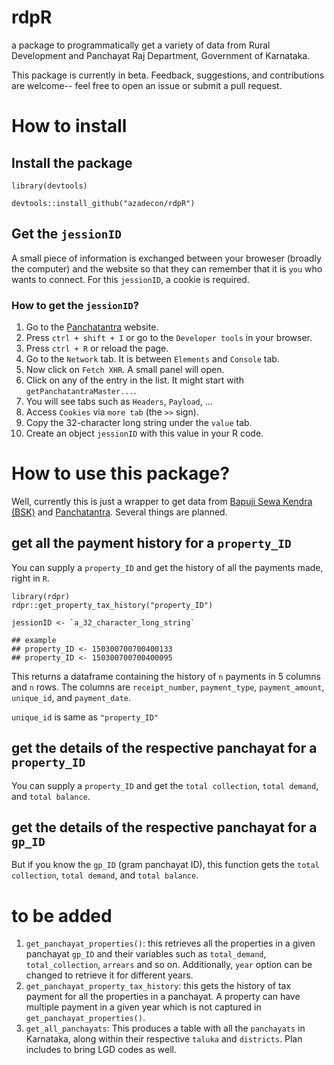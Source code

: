 # rdpR
a package to programmatically get a variety of data from Rural Development and Panchayat Raj Department, Government of Karnataka.

This package is currently in beta. Feedback, suggestions, and contributions are welcome-- feel free to open an issue or submit a pull request.

# How to install
## Install the package
```{R}
library(devtools)
```

```{R}
devtools::install_github("azadecon/rdpR")
```
## Get the `jessionID`
A small piece of information is exchanged between your broweser (broadly the computer) and the website so that they can remember that it is `you` who wants to connect. For this `jessionID`, a cookie is required.

### How to get the `jessionID`?
1. Go to the [Panchatantra](https://panchatantra.karnataka.gov.in/USER_MODULE/userLogin/loadHomePage) website.
2. Press `ctrl + shift + I` or go to the `Developer tools` in your browser.
3. Press `ctrl + R` or reload the page.
4. Go to the `Network` tab. It is between `Elements` and `Console` tab.
5. Now click on `Fetch XHR`. A small panel will open.
6. Click on any of the entry in the list. It might start with `getPanchatantraMaster...`.
7. You will see tabs such as `Headers`, `Payload`, ...
8. Access `Cookies` via `more tab` (the `>>` sign).
9. Copy the 32-character long string under the `value` tab.
10. Create an object `jessionID` with this value in your R code.


# How to use this package?

Well, currently this is just a wrapper to get data from [Bapuji Sewa Kendra (BSK)](https://bsk.karnataka.gov.in/BSK/cs/loadDownlodeReceipt) and [Panchatantra](https://panchatantra.karnataka.gov.in/USER_MODULE/userLogin/loadHomePage). Several things are planned.

## get all the payment history for a `property_ID`
You can supply a `property_ID` and get the history of all the payments made, right in `R`.

```{R}
library(rdpr)
rdpr::get_property_tax_history("property_ID")

jessionID <- `a_32_character_long_string`

## example
## property_ID <- 150300700700400133
## property_ID <- 150300700700400095
```
This returns a dataframe containing the history of `n` payments in 5 columns and `n` rows. The columns are `receipt_number`, `payment_type`, `payment_amount`, `unique_id`, and `payment_date`.

`unique_id` is same as `"property_ID"`


## get the details of the respective panchayat for a `property_ID`
You can supply a `property_ID` and get the `total collection`, `total demand`, and `total balance`.


## get the details of the respective panchayat for a `gp_ID`
But if you know the  `gp_ID` (gram panchayat ID), this function gets the `total collection`, `total demand`, and `total balance`.


# to be added
1. `get_panchayat_properties()`: this retrieves all the properties in a given panchayat `gp_ID` and their variables such as `total_demand`, `total_collection`, `arrears` and so on. Additionally, `year` option can be changed to retrieve it for different years.
2. `get_panchayat_property_tax_history`: this gets the history of tax payment for all the properties in a panchayat. A property can have multiple payment in a given year which is not captured in `get_panchayat_properties()`.
3. `get_all_panchayats`: This produces a table with all the `panchayats` in Karnataka, along within their respective `taluka` and `districts`. Plan includes to bring LGD codes as well.

